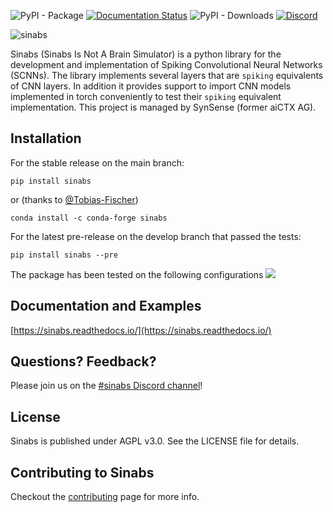 ![PyPI - Package](https://img.shields.io/pypi/v/sinabs.svg) 
[![Documentation Status](https://readthedocs.org/projects/sinabs/badge/?version=main)](https://sinabs.readthedocs.io/en/latest/?badge=main)
![PyPI - Downloads](https://img.shields.io/pypi/dd/sinabs)
[![Discord](https://img.shields.io/discord/852094154188259338)](https://discord.gg/V6FHBZURkg)

![sinabs](docs/_static/sinabs-logo-lowercase-whitebg.png)

Sinabs (Sinabs Is Not A Brain Simulator) is a python library for the development and implementation of Spiking Convolutional Neural Networks (SCNNs).
The library implements several layers that are `spiking` equivalents of CNN layers.
In addition it provides support to import CNN models implemented in torch conveniently to test their `spiking` equivalent implementation.
This project is managed by SynSense (former aiCTX AG).

Installation
------------
For the stable release on the main branch:
```
pip install sinabs
```
or (thanks to [@Tobias-Fischer](https://github.com/Tobias-Fischer))
```
conda install -c conda-forge sinabs
```

For the latest pre-release on the develop branch that passed the tests:
```
pip install sinabs --pre
```
The package has been tested on the following configurations
[![](http://github-actions.40ants.com/synsense/sinabs/matrix.svg?only=ci.multitest)](https://github.com/synsense/sinabs)


Documentation and Examples
--------------------------
[https://sinabs.readthedocs.io/](https://sinabs.readthedocs.io/)

Questions? Feedback?
--------------------
Please join us on the [#sinabs Discord channel](https://discord.gg/V6FHBZURkg)!

License
-------
Sinabs is published under AGPL v3.0. See the LICENSE file for details.


Contributing to Sinabs
------------------------
Checkout the [contributing](https://sinabs.readthedocs.io/en/latest/about/contributing.html) page for more info.
